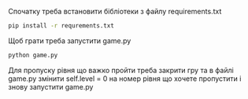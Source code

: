Спочатку треба встановити бібліотеки з файлу requirements.txt
```bash
pip install -r requrements.txt
```
Щоб грати треба запустити game.py
```bash
python game.py
```
Для пропуску рівня що важко пройти треба закрити гру та в файлі game.py змінити
self.level = 0 на номер рівня що хочете пропустити і знову запустити game.py